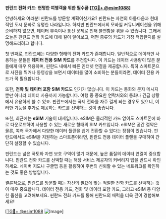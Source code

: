 **핀란드 전화 카드: 현명한 여행객을 위한 필수품 [[TG💪+ @esim1088](https://t.me/s/esim1088)]**

안녕하세요 여러분! 핀란드를 방문할 계획이신가요? 핀란드는 자연의 아름다움과 현대적인 도시 문화로 유명한 나라입니다. 하지만 핀란드에서의 모바일 커뮤니케이션을 위해 준비하지 않으면, 데이터 부족이나 통신 문제로 인해 불편함을 겪을 수 있습니다. 그래서 오늘은 핀란드 전화 카드에 대해 깊이 알아보고, 어떤 종류의 카드가 가장 적합한지를 설명해드리려고 합니다.

첫 번째로, 핀란드에는 다양한 형태의 전화 카드가 존재합니다. 일반적으로 데이터만 사용하는 분들은 **데이터 전용 SIM 카드**를 추천합니다. 이 카드는 데이터 사용량이 많은 분들에게 매우 유용하며, 핀란드 내에서 빠른 인터넷 연결을 제공합니다. 특히 스마트폰으로 사진을 찍거나 동영상을 보면서 데이터를 많이 소비하는 분들이라면, 데이터 전용 카드가 꼭 필요합니다.

또한, **전화 및 데이터 포함 SIM 카드**도 인기가 많습니다. 이 카드는 통화와 문자 메시지뿐만 아니라 데이터 사용까지 가능합니다. 여행 중 중요한 연락처와의 통화나 긴급 상황에서 유용하게 쓸 수 있죠. 핀란드에서는 국제 전화를 자주 걸게 되는 경우도 있으니, 이러한 기능을 추가로 제공하는 카드를 선택하는 것이 좋습니다.

또한, 최근에는 **eSIM** 기술이 대세입니다. eSIM은 물리적인 카드 없이도 스마트폰에 바로 다운로드하여 사용할 수 있는 새로운 형태의 SIM 카드입니다. eSIM은 공간 절약은 물론, 여러 국가에서 다양한 데이터 플랜을 쉽게 전환할 수 있다는 장점이 있습니다. 핀란드에서도 eSIM을 지원하는 스마트폰이라면, 핀란드 전용 데이터 플랜을 구매하여 간단히 설정할 수 있습니다.

핀란드는 넓은 국토와 자연 보호 구역이 많기 때문에, 높은 품질의 데이터 연결이 중요합니다. 핀란드 전화 카드를 선택할 때는 해당 서비스 제공자의 커버리지 맵을 반드시 확인하세요. 네이버 지도나 구글맵 등을 활용하여 주변의 신뢰할 수 있는 네트워크를 확인하는 것도 좋은 방법입니다.

결론적으로, 핀란드를 방문할 때는 자신의 필요에 맞는 적절한 전화 카드를 선택하는 것이 매우 중요합니다. 데이터 전용 카드, 전화 및 데이터 포함 카드, 그리고 eSIM 등 다양한 옵션을 고려해보세요. 핀란드 전화 카드를 통해 핀란드의 매력을 더욱 깊이 경험해보세요!

[[TG💪+ @esim1088](https://t.me/s/esim1088) ![Image](https://i.postimg.cc/Y0z9fWf4/image.png)]